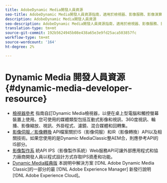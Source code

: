 ```yaml
---
title: AdobeDynamic Media開發人員資源
seo-title: AdobeDynamic Media開發人員資源指南，適用於檢視器、影像服務、影像演算和影像製作
description: AdobeDynamic Media開發人員資源
seo-description: AdobeDynamic Media開發人員資源指南，適用於檢視器、影像服務、影像演算和影像製作
translation-type: tm+mt
source-git-commit: 192b5624945b08e438a65e3e9fd25aca503857fc
workflow-type: tm+mt
source-wordcount: '164'
ht-degree: 2%

---
```



# Dynamic Media 開發人員資源{#dynamic-media-developer-resource}

* [檢視器參考](/help/aem-viewers-ref/homeviewers.md)<!-- (https://experienceleague.adobe.com/docs/dynamic-media-developer-resources/library/home.html?lang=en) -->
指南自訂Dynamic Media檢視器，以便在桌上型電腦和觸控螢幕裝置上使用。您可使用的媒體類型包括互動式影像和視訊、360度視訊、輪播、影像縮放、視訊、外掛程式、濾鏡、混合媒體和回轉集。
* [影像伺服／影像轉換](/help/aem-is-ir-api/homeisir.md)<!-- (https://experienceleague.adobe.com/docs/dynamic-media-developer-resources/image-serving-api/home.html?lang=en) -->
API檔案關於IS（影像伺服）和IR（影像轉換）API以及相關技術。如果您使用的是Dynamic MediaClassic整AEM合，則應參考API的IS部分。
* [影像製作系](/help/aem-ips-api/c-overview.md)
統API IPS（影像製作系統）Web服務API可讓外部應用程式和協力廠商開發人員以程式設計方式存取IPS資產和功能。
* [Dynamic Media經典版](/help/s7-release-notes/s7rn2017.md)
本說明中解決方案 [!DNL Adobe Dynamic Media Classic]的一部分的最 [!DNL Adobe Experience Manager] 新發行說明 [!DNL Adobe Experience Cloud]。
